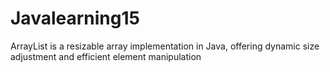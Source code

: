 # Javalearning15
ArrayList is a resizable array implementation in Java, offering dynamic size adjustment and efficient element manipulation
